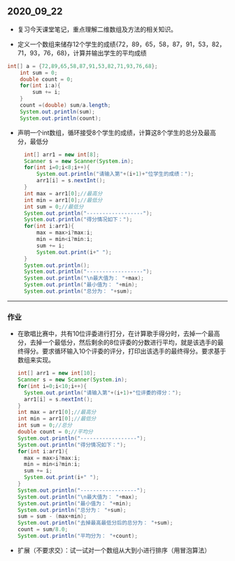## 2020_09_22

* 复习今天课堂笔记，重点理解二维数组及方法的相关知识。


* 定义一个数组来储存12个学生的成绩{72，89，65，58，87，91，53，82，71，93，76，68}，计算并输出学生的平均成绩

```java
int[] a = {72,89,65,58,87,91,53,82,71,93,76,68};
	int sum = 0;
	double count = 0;
	for(int i:a){
		sum += i; 
	}
	count =(double) sum/a.length;
	System.out.println(sum);
	System.out.println(count);
```

* 声明一个int数组，循环接受8个学生的成绩，计算这8个学生的总分及最高分，最低分

  ```java
  	int[] arr1 = new int[8];
  	Scanner s = new Scanner(System.in);
  	for(int i=0;i<8;i++){
  		System.out.println("请输入第"+(i+1)+"位学生的成绩：");
  		arr1[i] = s.nextInt();
  	}
  	int max = arr1[0];//最高分
  	int min = arr1[0];//最低分
  	int sum = 0;//最低分
  	System.out.println("------------------");
  	System.out.println("得分情况如下：");
  	for(int i:arr1){
  		max = max>i?max:i;
  		min = min<i?min:i;
  		sum += i;
  		System.out.print(i+" ");
  	}
  	System.out.println();
  	System.out.println("------------------");
  	System.out.println("\n最大值为： "+max);
  	System.out.println("最小值为： "+min);
  	System.out.println("总分为： "+sum);
  ```

----

### 作业

* 在歌唱比赛中，共有10位评委进行打分，在计算歌手得分时，去掉一个最高分，去掉一个最低分，然后剩余的8位评委的分数进行平均，就是该选手的最终得分。要求循环输入10个评委的评分，打印出该选手的最终得分。要求基于数组来实现。

  ```java
  int[] arr1 = new int[10];
  Scanner s = new Scanner(System.in);
  for(int i=0;i<10;i++){
  	System.out.println("请输入第"+(i+1)+"位评委的得分：");
  	arr1[i] = s.nextInt();
  }
  int max = arr1[0];//最高分
  int min = arr1[0];//最低分
  int sum = 0;//总分
  double count = 0;//平均分
  System.out.println("------------------");
  System.out.println("得分情况如下：");
  for(int i:arr1){
  	max = max>i?max:i;
  	min = min<i?min:i;
  	sum += i;
  	System.out.print(i+" ");
  }
  System.out.println("------------------");
  System.out.println("\n最大值为： "+max);
  System.out.println("最小值为： "+min);
  System.out.println("总分为： "+sum);
  sum = sum - (max+min);
  System.out.println("去掉最高最低分后的总分为： "+sum);
  count = sum/8.0;
  System.out.println("平均分为： "+count);
  ```

* 扩展（不要求交）：试一试对一个数组从大到小进行排序（用冒泡算法）


